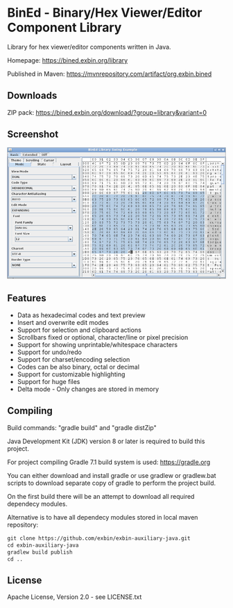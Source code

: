 BinEd - Binary/Hex Viewer/Editor Component Library
==================================================

Library for hex viewer/editor components written in Java.

Homepage: https://bined.exbin.org/library  

Published in Maven: https://mvnrepository.com/artifact/org.exbin.bined  

Downloads
---------

ZIP pack: https://bined.exbin.org/download/?group=library&variant=0  

Screenshot
----------

![BinEd-Example Screenshot](images/example_screenshot.png?raw=true)

Features
--------

  * Data as hexadecimal codes and text preview
  * Insert and overwrite edit modes
  * Support for selection and clipboard actions
  * Scrollbars fixed or optional, character/line or pixel precision
  * Support for showing unprintable/whitespace characters
  * Support for undo/redo
  * Support for charset/encoding selection
  * Codes can be also binary, octal or decimal
  * Support for customizable highlighting
  * Support for huge files
  * Delta mode - Only changes are stored in memory

Compiling
---------

Build commands: "gradle build" and "gradle distZip"

Java Development Kit (JDK) version 8 or later is required to build this project.

For project compiling Gradle 7.1 build system is used: https://gradle.org

You can either download and install gradle or use gradlew or gradlew.bat scripts to download separate copy of gradle to perform the project build.

On the first build there will be an attempt to download all required dependecy modules.

Alternative is to have all dependecy modules stored in local maven repository:

    git clone https://github.com/exbin/exbin-auxiliary-java.git
    cd exbin-auxiliary-java
    gradlew build publish
    cd ..

License
-------

Apache License, Version 2.0 - see LICENSE.txt  

